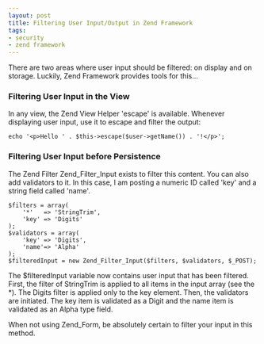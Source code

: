```yaml
---
layout: post
title: Filtering User Input/Output in Zend Framework
tags:
- security
- zend framework
---
```


There are two areas where user input should be filtered: on display and on storage.  Luckily, Zend Framework provides tools for this...

### Filtering User Input in the View

In any view, the Zend View Helper 'escape' is available.  Whenever displaying user input, use it to escape and filter the output:

```php?start_inline=1
echo '<p>Hello ' . $this->escape($user->getName()) . '!</p>';
```

### Filtering User Input before Persistence 

The Zend Filter Zend_Filter_Input exists to filter this content.  You can also add validators to it.  In this case, I am posting a numeric ID called 'key' and a string field called 'name'.

```php?start_inline=1
$filters = array(
    '*'   => 'StringTrim',
    'key' => 'Digits'
);
$validators = array(
    'key' => 'Digits',
    'name'=> 'Alpha'
);
$filteredInput = new Zend_Filter_Input($filters, $validators, $_POST);
```

The $filteredInput variable now contains user input that has been filtered.  First, the filter of StringTrim is applied to all items in the input array (see the *).  The Digits filter is applied only to the key element.  Then, the validators are initiated.  The key item is validated as a Digit and the name item is validated as an Alpha type field.

When not using Zend_Form, be absolutely certain to filter your input in this method.
